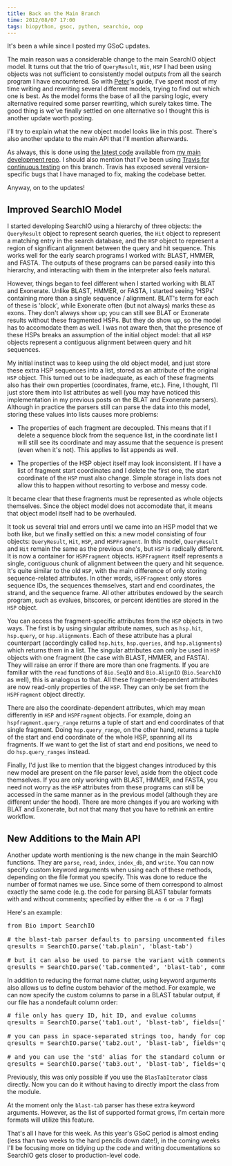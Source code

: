 ```yaml
---
title: Back on the Main Branch
time: 2012/08/07 17:00
tags: biopython, gsoc, python, searchio, oop
---
```


It's been a while since I posted my GSoC updates.

The main reason was a considerable change to the main SearchIO object model. It turns out that the trio of `QueryResult`, `Hit`, `HSP` I had been using objects was not sufficient to consistently model outputs from all the search program I have encountered. So with [Peter](http://twitter.com/pjacock)'s guide, I've spent most of my time writing and rewriting several different models, trying to find out which one is best. As the model forms the base of all the parsing logic, every alternative required some parser rewriting, which surely takes time. The good thing is we've finally settled on one alternative so I thought this is another update worth posting.

I'll try to explain what the new object model looks like in this post. There's also another update to the main API that I'll mention afterwards. 

As always, this is done using [the latest code](https://github.com/bow/biopython/commit/6d3d8a9a6ee32a9036bf0e75719aaadcf980703e) available from [my main development repo](https://github.com/bow/biopython/tree/searchio). I should also mention that I've been using [Travis for continuous testing](http://travis-ci.org/#!/bow/biopython) on this branch. Travis has exposed several version-specific bugs that I have managed to fix, making the codebase better.

Anyway, on to the updates!

Improved SearchIO Model
-----------------------
I started developing SearchIO using a hierarchy of three objects: the `QueryResult` object to represent search queries, the `Hit` object to represent a matching entry in the search database, and the `HSP` object to represent a region of significant alignment between the query and hit sequence. This works well for the early search programs I worked with: BLAST, HMMER, and FASTA. The outputs of these programs can be parsed easily into this hierarchy, and interacting with them in the interpreter also feels natural.

However, things began to feel different when I started working with BLAT and Exonerate. Unlike BLAST, HMMER, or FASTA, I started seeing 'HSPs' containing more than a single sequence / alignment. BLAT's term for each of these is 'block', while Exonerate often (but not always) marks these as exons. They don't always show up; you can still see BLAT or Exonerate results without these fragmented HSPs. But they do show up, so the model has to accomodate them as well. I was not aware then, that the presence of these HSPs breaks an assumption of the initial object model: that all `HSP` objects represent a contiguous alignment between query and hit sequences.

My initial instinct was to keep using the old object model, and just store these extra HSP sequences into a list, stored as an attribute of the original `HSP` object. This turned out to be  inadequate, as each of these fragments also has their own properties (coordinates, frame, etc.). Fine, I thought, I'll just store them into list attributes as well (you may have noticed this implementation in my previous posts on the BLAT and Exonerate parsers). Although in practice the parsers still can parse the data into this model, storing these values into lists causes more problems:

* The properties of each fragment are decoupled. This means that if I delete a sequence block from the sequence list, in the coordinate list I will still see its coordinate and may assume that the sequence is present (even when it's not). This applies to list appends as well.

* The properties of the HSP object itself may look inconsistent. If I have a list of fragment start coordinates and I delete the first one, the start coordinate of the `HSP` must also change. Simple storage in lists does not allow this to happen without resorting to verbose and messy code.

It became clear that these fragments must be represented as whole objects themselves. Since the object model does not accomodate that, it means that object model itself had to be overhauled. 

It took us several trial and errors until we came into an HSP model that we both like, but we finally settled on this: a new model consisting of four objects: `QueryResult`, `Hit`, `HSP`, and `HSPFragment`. In this model, `QueryResult` and `Hit` remain the same as the previous one's, but `HSP` is radically different. It is now a container for `HSPFragment` objects. `HSPFragment` itself represents a single, contiguous chunk of alignment between the query and hit sequence. It's quite similar to the old `HSP`, with the main difference of only storing sequence-related attributes. In other words, `HSPFragment` only stores sequence IDs, the sequences themselves, start and end coordinates, the strand, and the sequence frame. All other attributes endowed by the search program, such as evalues, bitscores, or percent identities are stored in the `HSP` object.

You can access the fragment-specific attributes from the `HSP` objects in two ways. The first is by using singular attribute names, such as `hsp.hit`, `hsp.query`, or `hsp.alignments`. Each of these attribute has a plural counterpart (accordingly called `hsp.hits`, `hsp.queries`, and `hsp.alignments`) which returns them in a list. The singular attributes can only be used in `HSP` objects with one fragment (the case with BLAST, HMMER, and FASTA). They will raise an error if there are more than one fragments. If you are familiar with the `read` functions of `Bio.SeqIO` and `Bio.AlignIO` (`Bio.SearchIO` as well), this is analogous to that.  All these fragment-dependent attributes are now read-only properties of the `HSP`. They can only be set from the `HSPFragment` object directly.

There are also the coordinate-dependent attributes, which may mean differently in `HSP` and `HSPFragment` objects. For example, doing an `hspfragment.query_range` returns a tuple of start and end coordinates of that single fragment. Doing `hsp.query_range`, on the other hand, returns a tuple of the start and end coordinate of the whole HSP, spanning all its fragments. If we want to get the list of start and end positions, we need to do `hsp.query_ranges` instead.

Finally, I'd just like to mention that the biggest changes introduced by this new model are present on the file parser level, aside from the object code themselves. If you are only working with BLAST, HMMER, and FASTA, you need not worry as the `HSP` attributes from these programs can still be accessed in the same manner as in the previous model (although they are different under the hood). There are more changes if you are working with BLAT and Exonerate, but not that many that you have to rethink an entire workflow.

New Additions to the Main API
-----------------------------
Another update worth mentioning is the new change in the main SearchIO functions. They are `parse`, `read`, `index`, `index_db`, and `write`. You can now specify custom keyword arguments when using each of these methods, depending on the file format you specify. This was done to reduce the number of format names we use. Since some of them correspond to almost exactly the same code (e.g. the code for parsing BLAST tabular formats with and without comments; specified by either the `-m 6` or `-m 7` flag)

Here's an example:

<pre lang="python">
from Bio import SearchIO

# the blast-tab parser defaults to parsing uncommented files
qresults = SearchIO.parse('tab.plain', 'blast-tab')

# but it can also be used to parse the variant with comments
qresults = SearchIO.parse('tab.commented', 'blast-tab', comments=True)
</pre>

In addition to reducing the format name clutter, using keyword arguments also allows us to define custom behavior of the method. For example, we can now specify the custom columns to parse in a BLAST tabular output, if our file has a nondefault column order:

<pre lang="python">
# file only has query ID, hit ID, and evalue columns
qresults = SearchIO.parse('tab1.out', 'blast-tab', fields=['qseqid', 'sseqid', 'evalue'])

# you can pass in space-separated strings too, handy for copy-pasting directly
qresults = SearchIO.parse('tab2.out', 'blast-tab', fields='qseqid sseqid evalue')

# and you can use the 'std' alias for the standard column order
qresults = SearchIO.parse('tab3.out', 'blast-tab', fields='qseqid std sseqid')
</pre>

Previously, this was only possible if you use the `BlasTabIterator` class directly. Now you can do it without having to directly import the class from the module.

At the moment only the `blast-tab` parser has these extra keyword arguments. However, as the list of supported format grows, I'm certain more formats will utilize this feature.

That's all I have for this week. As this year's GSoC period is almost ending (less than two weeks to the hard pencils down date!), in the coming weeks I'll be focusing more on tidying up the code and writing documentations so SearchIO gets closer to production-level code.
